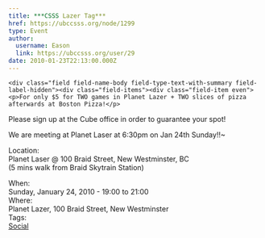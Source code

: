 ```yaml
---
title: ***CSSS Lazer Tag*** 
href: https://ubccsss.org/node/1299
type: Event
author:
  username: Eason
  link: https://ubccsss.org/user/29
date: 2010-01-23T22:13:00.000Z
---
```



    <div class="field field-name-body field-type-text-with-summary field-label-hidden"><div class="field-items"><div class="field-item even"><p>For only $5 for TWO games in Planet Lazer + TWO slices of pizza afterwards at Boston Pizza!</p>
<p>Please sign up at the Cube office in order to guarantee your spot!</p>
<p>We are meeting at Planet Laser at 6:30pm on Jan 24th Sunday!!~</p>
<p>Location:<br>
Planet Laser @ 100 Braid Street, New Westminster, BC<br>
(5 mins walk from Braid Skytrain Station)</p>
</div></div></div><div class="field field-name-field-dates field-type-datetime field-label-above"><div class="field-label">When:&#xA0;</div><div class="field-items"><div class="field-item even"><span class="date-display-single">Sunday, January 24, 2010 - <span class="date-display-range"><span class="date-display-start">19:00</span> to <span class="date-display-end">21:00</span></span></span></div></div></div><div class="field field-name-field-location field-type-text field-label-above"><div class="field-label">Where:&#xA0;</div><div class="field-items"><div class="field-item even">Planet Lazer, 100 Braid Street, New Westminster</div></div></div>    <footer>
    <div class="field field-name-field-tags field-type-taxonomy-term-reference field-label-above"><div class="field-label">Tags:&#xA0;</div><div class="field-items"><div class="field-item even"><a href="/social">Social</a></div></div></div>      </footer>
    